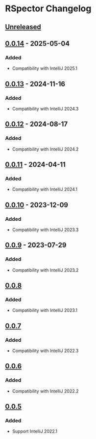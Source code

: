 <!-- Keep a Changelog guide -> https://keepachangelog.com -->

# RSpector Changelog

## [Unreleased]

## [0.0.14] - 2025-05-04

### Added

- Compatibility with IntelliJ 2025.1

## [0.0.13] - 2024-11-16

### Added

- Compatibility with IntelliJ 2024.3

## [0.0.12] - 2024-08-17

### Added

- Compatibility with IntelliJ 2024.2

## [0.0.11] - 2024-04-11

### Added

- Compatibility with IntelliJ 2024.1

## [0.0.10] - 2023-12-09

### Added

- Compatibility with IntelliJ 2023.3

## [0.0.9] - 2023-07-29

### Added

- Compatibility with IntelliJ 2023.2

## [0.0.8]

### Added

- Compatibility with IntelliJ 2023.1

## [0.0.7]

### Added

- Compatibility with IntelliJ 2022.3

## [0.0.6]

### Added

- Compatibility with IntelliJ 2022.2

## [0.0.5]

### Added

- Support IntelliJ 2022.1

[Unreleased]: https://github.com/srizzo/rspector-rubymine-plugin/compare/v0.0.14...HEAD
[0.0.14]: https://github.com/srizzo/rspector-rubymine-plugin/compare/v0.0.13...v0.0.14
[0.0.13]: https://github.com/srizzo/rspector-rubymine-plugin/compare/v0.0.12...v0.0.13
[0.0.12]: https://github.com/srizzo/rspector-rubymine-plugin/compare/v0.0.11...v0.0.12
[0.0.11]: https://github.com/srizzo/rspector-rubymine-plugin/compare/v0.0.10...v0.0.11
[0.0.10]: https://github.com/srizzo/rspector-rubymine-plugin/compare/v0.0.9...v0.0.10
[0.0.9]: https://github.com/srizzo/rspector-rubymine-plugin/compare/v0.0.8...v0.0.9
[0.0.8]: https://github.com/srizzo/rspector-rubymine-plugin/compare/v0.0.7...v0.0.8
[0.0.7]: https://github.com/srizzo/rspector-rubymine-plugin/compare/v0.0.6...v0.0.7
[0.0.6]: https://github.com/srizzo/rspector-rubymine-plugin/compare/v0.0.5...v0.0.6
[0.0.5]: https://github.com/srizzo/rspector-rubymine-plugin/commits/v0.0.5
